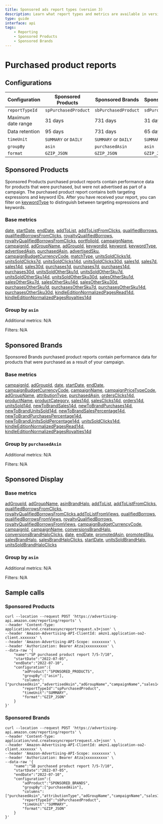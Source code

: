 ```yaml
---
title: Sponsored ads report types (version 3)
description: Learn what report types and metrics are available in version 3 reporting for sponsored ads using the Amazon Ads API.
type: guide
interface: api
tags:
    - Reporting
    - Sponsored Products
    - Sponsored Brands
---
```


# Purchased product reports

## Configurations

| Configuration | Sponsored Products | Sponsored Brands | Sponsored Display |
|----------|---------|------|------|
| `reportTypeId` | `spPurchasedProduct` | `sbPurchasedProduct`| `sdPurchasedProduct`|
| Maximum date range | 31 days | 731 days | 31 days |
| Data retention | 95 days | 731 days | 65 days |
| `timeUnit` | `SUMMARY` or `DAILY` |`SUMMARY` or `DAILY` | `SUMMARY` or `DAILY` |
| `groupBy` | `asin` | `purchasedAsin` | `asin`|
| `format` | `GZIP_JSON` | `GZIP_JSON` |`GZIP_JSON` |

## Sponsored Products

Sponsored Products purchased product reports contain performance data for products that were purchased, but were not advertised as part of a campaign. The purchased product report contains both targeting expressions and keyword IDs. After you have received your report, you can filter on [keywordType](guides/reporting/v3/columns#keywordType) to distinguish between targeting expressions and keywords. 

### Base metrics

[date](guides/reporting/v3/columns#date), [startDate](guides/reporting/v3/columns#startDate), [endDate](guides/reporting/v3/columns#endDate), [addToList](guides/reporting/v3/columns#addToList), [addToListFromClicks](guides/reporting/v3/columns#addToListFromClicks), [qualifiedBorrows](guides/reporting/v3/columns#qualifiedBorrows), [qualifiedBorrowsFromClicks](guides/reporting/v3/columns#qualifiedBorrowsFromClicks), [royaltyQualifiedBorrows](guides/reporting/v3/columns#royaltyQualifiedBorrows), [royaltyQualifiedBorrowsFromClicks](guides/reporting/v3/columns#royaltyQualifiedBorrowsFromClicks), [portfolioId](guides/reporting/v3/columns#portfolioId), [campaignName](guides/reporting/v3/columns#campaignName), [campaignId](guides/reporting/v3/columns#campaignId), [adGroupName](guides/reporting/v3/columns#adGroupName), [adGroupId](guides/reporting/v3/columns#adGroupId), [keywordId](guides/reporting/v3/columns#keywordId), [keyword](guides/reporting/v3/columns#keyword), [keywordType](guides/reporting/v3/columns#keywordType), [advertisedAsin](guides/reporting/v3/columns#advertisedAsin), [purchasedAsin](guides/reporting/v3/columns#purchasedAsin), [advertisedSku](guides/reporting/v3/columns#advertisedSku), [campaignBudgetCurrencyCode](guides/reporting/v3/columns#campaignBudgetCurrencyCode), [matchType](guides/reporting/v3/columns#matchType), [unitsSoldClicks1d](guides/reporting/v3/columns#unitsSoldClicks1d), [unitsSoldClicks7d](guides/reporting/v3/columns#unitsSoldClicks7d), [unitsSoldClicks14d](guides/reporting/v3/columns#unitsSoldClicks14d), [unitsSoldClicks30d](guides/reporting/v3/columns#unitsSoldClicks30d), [sales1d](guides/reporting/v3/columns#sales1d), [sales7d](guides/reporting/v3/columns#sales7d), [sales14d](guides/reporting/v3/columns#sales14d), [sales30d](guides/reporting/v3/columns#sales30d), [purchases1d](guides/reporting/v3/columns#purchases1d), [purchases7d](guides/reporting/v3/columns#purchases7d), [purchases14d](guides/reporting/v3/columns#purchases14d), [purchases30d](guides/reporting/v3/columns#purchases30d), [unitsSoldOtherSku1d](guides/reporting/v3/columns#unitsSoldOtherSku1d), [unitsSoldOtherSku7d](guides/reporting/v3/columns#unitsSoldOtherSku7d), [unitsSoldOtherSku14d](guides/reporting/v3/columns#unitsSoldOtherSku14d), [unitsSoldOtherSku30d](guides/reporting/v3/columns#unitsSoldOtherSku30d), [salesOtherSku1d](guides/reporting/v3/columns#salesOtherSku1d), [salesOtherSku7d](guides/reporting/v3/columns#salesOtherSku7d), [salesOtherSku14d](guides/reporting/v3/columns#salesOtherSku14d), [salesOtherSku30d](guides/reporting/v3/columns#salesOtherSku30d), [purchasesOtherSku1d](guides/reporting/v3/columns#purchasesOtherSku1d), [purchasesOtherSku7d](guides/reporting/v3/columns#purchasesOtherSku7d), [purchasesOtherSku14d](guides/reporting/v3/columns#purchasesOtherSku14d), [purchasesOtherSku30d](guides/reporting/v3/columns#purchasesOtherSku30d), [kindleEditionNormalizedPagesRead14d](guides/reporting/v3/columns#kindleEditionNormalizedPagesRead14d), [kindleEditionNormalizedPagesRoyalties14d](guides/reporting/v3/columns#kindleEditionNormalizedPagesRoyalties14d)
 

### Group by `asin`

Additional metrics: N/A

Filters: N/A

## Sponsored Brands

Sponsored Brands purchased product reports contain performance data for products that were purchased as a result of your campaign.

### Base metrics

[campaignId](guides/reporting/v3/columns#campaignId), [adGroupId](guides/reporting/v3/columns#adGroupId), [date](guides/reporting/v3/columns#date), [startDate](guides/reporting/v3/columns#startDate), [endDate](guides/reporting/v3/columns#endDate), [campaignBudgetCurrencyCode](guides/reporting/v3/columns#campaignBudgetCurrencyCode), [campaignName](guides/reporting/v3/columns#campaignName), [campaignPriceTypeCode](guides/reporting/v3/columns#campaignPriceTypeCode), [adGroupName](guides/reporting/v3/columns#adGroupName), [attributionType](guides/reporting/v3/columns#attributionType), [purchasedAsin](guides/reporting/v3/columns#purchasedAsin), [ordersClicks14d](guides/reporting/v3/columns#ordersClicks14d), [productName](guides/reporting/v3/columns#productName), [productCategory](guides/reporting/v3/columns#productCategory), [sales14d](guides/reporting/v3/columns#sales14d), [salesClicks14d](guides/reporting/v3/columns#salesClicks14d), [orders14d](guides/reporting/v3/columns#orders14d), [unitsSold14d](guides/reporting/v3/columns#unitsSold14d), [newToBrandSales14d](guides/reporting/v3/columns#newToBrandSales14d), [newToBrandPurchases14d](guides/reporting/v3/columns#newToBrandPurchases14d), [newToBrandUnitsSold14d](guides/reporting/v3/columns#newToBrandUnitsSold14d), [newToBrandSalesPercentage14d](guides/reporting/v3/columns#newToBrandSalesPercentage14d), [newToBrandPurchasesPercentage14d](guides/reporting/v3/columns#newToBrandPurchasesPercentage14d), [newToBrandUnitsSoldPercentage14d](guides/reporting/v3/columns#newToBrandUnitsSoldPercentage14d), [unitsSoldClicks14d](guides/reporting/v3/columns#unitsSoldClicks14d), [kindleEditionNormalizedPagesRead14d](guides/reporting/v3/columns#kindleEditionNormalizedPagesRead14d), [kindleEditionNormalizedPagesRoyalties14d](guides/reporting/v3/columns#kindleEditionNormalizedPagesRoyalties14d)
 

### Group by `purchasedAsin`

Additional metrics: N/A

Filters: N/A

## Sponsored Display

### Base metrics

[adGroupId](guides/reporting/v3/columns#adGroupId), [adGroupName](guides/reporting/v3/columns#adGroupName), [asinBrandHalo](guides/reporting/v3/columns#asinBrandHalo), [addToList](guides/reporting/v3/columns#addToList), [addToListFromClicks](guides/reporting/v3/columns#addToListFromClicks), [qualifiedBorrowsFromClicks](guides/reporting/v3/columns#qualifiedBorrowsFromClicks), [royaltyQualifiedBorrowsFromClicks](guides/reporting/v3/columns#royaltyQualifiedBorrowsFromClicks),[addToListFromViews](guides/reporting/v3/columns#addToListFromViews), [qualifiedBorrows](guides/reporting/v3/columns#qualifiedBorrows), [qualifiedBorrowsFromViews](guides/reporting/v3/columns#qualifiedBorrowsFromViews), [royaltyQualifiedBorrows](guides/reporting/v3/columns#royaltyQualifiedBorrows), [royaltyQualifiedBorrowsFromViews](guides/reporting/v3/columns#royaltyQualifiedBorrowsFromViews), [campaignBudgetCurrencyCode](guides/reporting/v3/columns#campaignBudgetCurrencyCode), [campaignId](guides/reporting/v3/columns#campaignId), [campaignName](guides/reporting/v3/columns#campaignName), [conversionsBrandHalo](guides/reporting/v3/columns#conversionsBrandHalo), [conversionsBrandHaloClicks](guides/reporting/v3/columns#conversionsBrandHaloClicks), [date](guides/reporting/v3/columns#date), [endDate](guides/reporting/v3/columns#endDate), [promotedAsin](guides/reporting/v3/columns#promotedAsin), [promotedSku](guides/reporting/v3/columns#promotedSku), [salesBrandHalo](guides/reporting/v3/columns#salesBrandHalo), [salesBrandHaloClicks](guides/reporting/v3/columns#salesBrandHaloClicks), [startDate](guides/reporting/v3/columns#startDate), [unitsSoldBrandHalo](guides/reporting/v3/columns#unitsSoldBrandHalo), [unitsSoldBrandHaloClicks](guides/reporting/v3/columns#unitsSoldBrandHaloClicks)

### Group by `asin`

Additional metrics: N/A

Filters: N/A


## Sample calls

### Sponsored Products

```shell
curl --location --request POST 'https://advertising-api.amazon.com/reporting/reports' \
--header 'Content-Type: application/vnd.createasyncreportrequest.v3+json' \
--header 'Amazon-Advertising-API-ClientId: amzn1.application-oa2-client.xxxxxxx' \
--header 'Amazon-Advertising-API-Scope: xxxxxxxx' \
--header 'Authorization: Bearer Atza|xxxxxxxxxx' \
--data-raw '{
    "name":"SP purchased product report 7/5-7/10",
    "startDate":"2022-07-05",
    "endDate":"2022-07-10",
    "configuration":{
        "adProduct":"SPONSORED_PRODUCTS",
        "groupBy":["asin"],
        "columns":["purchasedAsin","advertisedAsin","adGroupName","campaignName","sales14d","campaignId","adGroupId","keywordId","keywordType","keyword"],
        "reportTypeId":"spPurchasedProduct",
        "timeUnit":"SUMMARY",
        "format":"GZIP_JSON"
    }
}'
```

### Sponsored Brands

```shell
curl --location --request POST 'https://advertising-api.amazon.com/reporting/reports' \
--header 'Content-Type: application/vnd.createasyncreportrequest.v3+json' \
--header 'Amazon-Advertising-API-ClientId: amzn1.application-oa2-client.xxxxxxx' \
--header 'Amazon-Advertising-API-Scope: xxxxxxxx' \
--header 'Authorization: Bearer Atza|xxxxxxxxxx' \
--data-raw '{
    "name":"SB purchased product report 7/5-7/10",
    "startDate":"2022-07-05",
    "endDate":"2022-07-10",
    "configuration":{
        "adProduct":"SPONSORED_BRANDS",
        "groupBy":["purchasedAsin"],
        "columns":["purchasedAsin","attributionType","adGroupName","campaignName","sales14d","startDate","endDate"],
        "reportTypeId":"sbPurchasedProduct",
        "timeUnit":"SUMMARY",
        "format":"GZIP_JSON"
    }
}'
```

